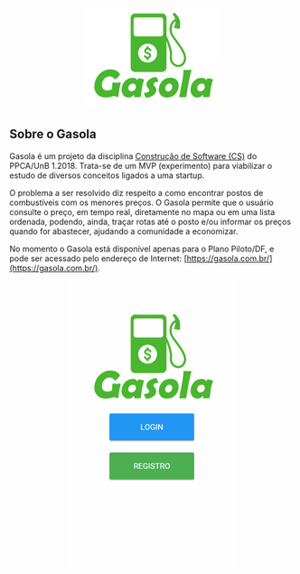 <p align="center"><img src="https://github.com/unb-ppca-csw/gasola/blob/master/images/gasola-logo-alpha.png"></p>

## Sobre o Gasola

Gasola é um projeto da disciplina [Construção de Software (CS)](https://medium.com/construcao-de-software) do PPCA/UnB 1.2018. Trata-se de um MVP (experimento) para viabilizar o estudo de diversos conceitos ligados a uma startup.

O problema a ser resolvido diz respeito a como encontrar postos de combustíveis com os menores preços. O Gasola permite que o usuário consulte o preço, em tempo real, diretamente no mapa ou em uma lista ordenada, podendo, ainda, traçar rotas até o posto e/ou informar os preços quando for abastecer, ajudando a comunidade a economizar.

No momento o Gasola está disponível apenas para o Plano Piloto/DF, e pode ser acessado pelo endereço de Internet: [https://gasola.com.br/](https://gasola.com.br/).

<p align="center"><img src="https://github.com/unb-ppca-csw/gasola/blob/master/images/gasola.gif"></p>


